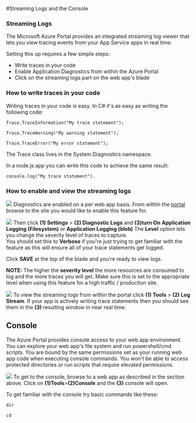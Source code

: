 <properties 
	pageTitle="Streaming logs and console" 
	description="Streaming logs and console overview" 
	authors="btardif" 
	manager="wpickett" 
	editor="" 
	services="app-service\web" 
	documentationCenter=""/>

<tags
	ms.service="app-service-web"
	ms.date="05/10/2016"
	wacn.date=""/>

#Streaming Logs and the Console

### Streaming Logs ###

The Microsoft Azure Portal provides an integrated streaming log viewer that 
lets you view tracing events from your App Service apps in real time.  

Setting this up requires a few simple steps:

- Write traces in your code
- Enable Application Diagnostics from within the Azure Portal
- Click on the streaming logs part on the web app's blade

### How to write traces in your code ###

Writing traces in your code is easy.  In C# it's as easy as writing the following code:

`````````````````````````
Trace.TraceInformation("My trace statement");
`````````````````````````

`````````````````````````
Trace.TraceWarning("My warning statement");
`````````````````````````

`````````````````````````
Trace.TraceError("My error statement");
`````````````````````````

The Trace class lives in the System.Diagnostics namespace.

In a node.js app you can write this code to achieve the same result:

`````````````````````````
console.log("My trace statement").
`````````````````````````

### How to enable and view the streaming logs ###
![][BrowseSitesScreenshot]
Diagnostics are enabled on a per web app basis. From within the 
[portal](https://portal.azure.com) browse to the site you would like to enable 
this feature for.  
  
![][DiagnosticsLogs]
Then click **(1) Settings** > **(2) Diagnostic Logs** and **(3)turn  On** 
**Application Logging (Filesystem)** or **Application Logging (blob)** The 
**Level** option lets you change the severity level of traces to capture.  
You should set this to **Verbose** if you're just trying to get familiar with 
the feature as this will ensure all of your trace statements get logged.

Click **SAVE** at the top of the blade and you're ready to view logs.

**NOTE:** The higher the **severity level** the more resources are consumed to 
log and the more traces you will get. Make sure this is set to the appropriate
 level when using this feature for a high traffic / production site. 

![][StreamingLogsScreenshot]
To view the streaming logs from within the portal click **(1) Tools** > 
**(2) Log Stream**. If your app is actively writing trace statements then you 
should see them in the **(3)** resulting window in near real time.

## Console ##
The Azure Portal provides console access to your web app environment. You can 
explore your web app's file system and run powershell/cmd scripts. You are 
bound by the same permissions set as your running web app code when executing 
console commands. You won't be able to access protected directories or run 
scripts that require elevated permissions.  

![][ConsoleScreenshot]
To get to the console, browse to a web app as described in the section above. 
Click on **(1)Tools**>**(2)Console** and the **(3)** console will open.

To get familiar with the console try basic commands like these:

`````````````````````````
dir
`````````````````````````

`````````````````````````
cd
`````````````````````````

<!-- Images. -->
[DiagnosticsLogs]: ./media/web-sites-streaming-logs-and-console/diagnostic-logs.png
[BrowseSitesScreenshot]: ./media/web-sites-streaming-logs-and-console/browse-sites.png
[StreamingLogsScreenshot]: ./media/web-sites-streaming-logs-and-console/streaming-logs.png
[ConsoleScreenshot]: ./media/web-sites-streaming-logs-and-console/console.png
